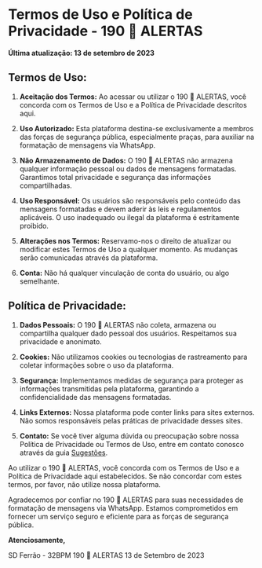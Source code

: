 # Termos de Uso e Política de Privacidade - 190 🚨 ALERTAS

**Última atualização: 13 de setembro de 2023**

## Termos de Uso:

1. **Aceitação dos Termos:** Ao acessar ou utilizar o 190 🚨 ALERTAS, você concorda com os Termos de Uso e a Política de Privacidade descritos aqui.

2. **Uso Autorizado:** Esta plataforma destina-se exclusivamente a membros das forças de segurança pública, especialmente praças, para auxiliar na formatação de mensagens via WhatsApp.

3. **Não Armazenamento de Dados:** O 190 🚨 ALERTAS não armazena qualquer informação pessoal ou dados de mensagens formatadas. Garantimos total privacidade e segurança das informações compartilhadas.

4. **Uso Responsável:** Os usuários são responsáveis pelo conteúdo das mensagens formatadas e devem aderir às leis e regulamentos aplicáveis. O uso inadequado ou ilegal da plataforma é estritamente proibido.

5. **Alterações nos Termos:** Reservamo-nos o direito de atualizar ou modificar estes Termos de Uso a qualquer momento. As mudanças serão comunicadas através da plataforma.

6. **Conta:** Não há qualquer vinculação de conta do usuário, ou algo semelhante.

## Política de Privacidade:

1. **Dados Pessoais:** O 190 🚨 ALERTAS não coleta, armazena ou compartilha qualquer dado pessoal dos usuários. Respeitamos sua privacidade e anonimato.

2. **Cookies:** Não utilizamos cookies ou tecnologias de rastreamento para coletar informações sobre o uso da plataforma.

3. **Segurança:** Implementamos medidas de segurança para proteger as informações transmitidas pela plataforma, garantindo a confidencialidade das mensagens formatadas.

4. **Links Externos:** Nossa plataforma pode conter links para sites externos. Não somos responsáveis pelas práticas de privacidade desses sites.

5. **Contato:** Se você tiver alguma dúvida ou preocupação sobre nossa Política de Privacidade ou Termos de Uso, entre em contato conosco através da guia [Sugestões](https://190alertas.github.io/home/conteudo/feedback).

Ao utilizar o 190 🚨 ALERTAS, você concorda com os Termos de Uso e a Política de Privacidade aqui estabelecidos. Se não concordar com estes termos, por favor, não utilize nossa plataforma.

Agradecemos por confiar no 190 🚨 ALERTAS para suas necessidades de formatação de mensagens via WhatsApp. Estamos comprometidos em fornecer um serviço seguro e eficiente para as forças de segurança pública.

**Atenciosamente,**

SD Ferrão - 32BPM
190 🚨 ALERTAS
13 de Setembro de 2023

